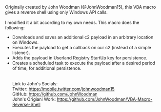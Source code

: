 Originally created by John Woodman (@JohnWoodman15), this VBA macro gives a reverse shell using only Windows API calls.
\
\
I modified it a bit according to my own needs. This macro does the following:
* Downloads and saves an additional c2 payload in an arbitrary location on Windows.
* Executes the payload to get a callback on our c2 (instead of a simple listener).
* Adds the payload in Userland Registry StartUp key for persistence.
* Creates a scheduled task to execute the payload after a desired period of time, for additional persistence.
\
\
\
Link to John's Socials:
\
Twitter: https://mobile.twitter.com/johnwoodman15
\
GitHub: https://github.com/JohnWoodman
\
John's Origianl Work: https://github.com/JohnWoodman/VBA-Macro-Reverse-Shell
